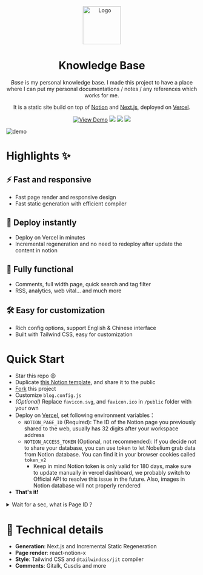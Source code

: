 <div align="center">
  <img alt="Logo" src="https://github.com/pycoder2000/blog/raw/master/public/static/images/logo.png" width="100" />
</div>

<h1 align="center">
  Knowledge Base
</h1>

<p align="center">
  <em>Base</em> is my personal knowledge base. I made this project to have a place where I can put my personal documentations / notes / any references which works for me. 
</p>

<p align="center">
It is a static site build on top of <a href="https://notion.so" target="_blank">Notion</a> and <a href="https://nextjs.org/" target="_blank">Next.js</a>, deployed on <a href="https://vercel.com?utm_source=Craigary&utm_campaign=oss" target="_blank">Vercel</a>.
</p>

<div align="center">

<a href="https://kbase.vercel.app/" target="blank" >![View Demo](https://img.shields.io/badge/-View%20Demo%20-orange?color=%23DE1D8D&style=for-the-badge)</a> <img src="https://img.shields.io/github/stars/pycoder2000/base?color=orange&style=for-the-badge"> <a aria-label="GitHub commit activity" href="https://github.com/pycoder2000/base/commits/main" title="GitHub commit activity"><img src="https://img.shields.io/github/commit-activity/m/pycoder2000/base?style=for-the-badge"></a> <a aria-label="Build status" href="#" title="Build status"><img src="https://img.shields.io/github/deployments/pycoder2000/base/Production?logo=Vercel&style=for-the-badge"></a>

</div>

![demo](https://github.com/pycoder2000/base/raw/main/desktop.png?raw=true)

# Highlights ✨

## ⚡ Fast and responsive

- Fast page render and responsive design
- Fast static generation with efficient compiler

## 🚀 Deploy instantly

- Deploy on Vercel in minutes
- Incremental regeneration and no need to redeploy after update the content in notion

## 🔩 Fully functional

- Comments, full width page, quick search and tag filter
- RSS, analytics, web vital... and much more

## 🛠️ Easy for customization

- Rich config options, support English & Chinese interface
- Built with Tailwind CSS, easy for customization

# Quick Start

- Star this repo 😉
- Duplicate [this Notion template](https://craigary.notion.site/adc3552cfc73442ab5048d4b1eb0079a), and share it to the public
- [Fork](https://github.com/pycoder2000/base/fork) this project
- Customize `blog.config.js`
- _(Optional)_ Replace `favicon.svg`, and `favicon.ico` in `/public` folder with your own
- Deploy on [Vercel](https://vercel.com), set following environment variables：
  - `NOTION_PAGE_ID` (Required): The ID of the Notion page you previously shared to the web, usually has 32 digits after your workspace address
  - `NOTION_ACCESS_TOKEN` (Optional, not recommended): If you decide not to share your database, you can use token to let Nobelium grab data from Notion database. You can find it in your browser cookies called `token_v2`
    - Keep in mind Notion token is only valid for 180 days, make sure to update manually in vercel dashboard, we probably switch to Official API to resolve this issue in the future. Also, images in Notion database will not properly rendered
- **That's it!**

<details><summary>Wait for a sec, what is Page ID？</summary>
  <img src="https://github.com/pycoder2000/base/blob/main/pageid.png?raw=true">
</details>

# 📱 Technical details

- **Generation**: Next.js and Incremental Static Regeneration
- **Page render**: react-notion-x
- **Style**: Tailwind CSS and `@tailwindcss/jit` compiler
- **Comments**: Gitalk, Cusdis and more
